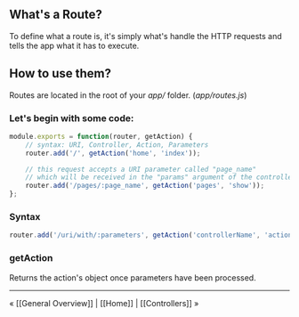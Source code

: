 ## What's a Route?
To define what a route is, it's simply what's handle the HTTP requests and tells the app what it has to execute.

## How to use them?
Routes are located in the root of your _app/_ folder. (_app/routes.js_)

### Let's begin with some code:

```javascript
module.exports = function(router, getAction) {
    // syntax: URI, Controller, Action, Parameters
    router.add('/', getAction('home', 'index'));

    // this request accepts a URI parameter called "page_name"
    // which will be received in the "params" argument of the controller's action.
    router.add('/pages/:page_name', getAction('pages', 'show'));
};
```

### Syntax
```javascript
router.add('/uri/with/:parameters', getAction('controllerName', 'actionName', { aParameter: 'not mandatory' });
```

### getAction
Returns the action's object once parameters have been processed.

***

&laquo; [[General Overview]] | [[Home]] | [[Controllers]] &raquo;